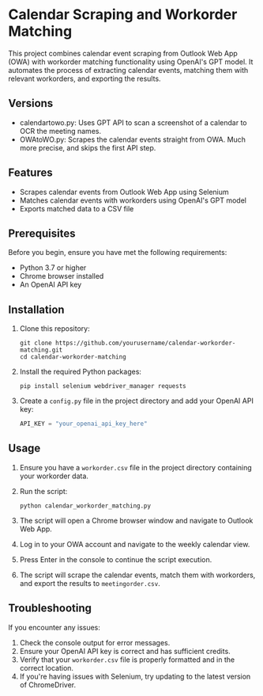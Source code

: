# Calendar Scraping and Workorder Matching

This project combines calendar event scraping from Outlook Web App (OWA) with workorder matching functionality using OpenAI's GPT model. It automates the process of extracting calendar events, matching them with relevant workorders, and exporting the results.

## Versions

- calendartowo.py: Uses GPT API to scan a screenshot of a calendar to OCR the meeting names.
- OWAtoWO.py: Scrapes the calendar events straight from OWA. Much more precise, and skips the first API step.

## Features

- Scrapes calendar events from Outlook Web App using Selenium
- Matches calendar events with workorders using OpenAI's GPT model
- Exports matched data to a CSV file

## Prerequisites

Before you begin, ensure you have met the following requirements:

- Python 3.7 or higher
- Chrome browser installed
- An OpenAI API key

## Installation

1. Clone this repository:
   ```
   git clone https://github.com/yourusername/calendar-workorder-matching.git
   cd calendar-workorder-matching
   ```

2. Install the required Python packages:
   ```
   pip install selenium webdriver_manager requests
   ```

3. Create a `config.py` file in the project directory and add your OpenAI API key:
   ```python
   API_KEY = "your_openai_api_key_here"
   ```

## Usage

1. Ensure you have a `workorder.csv` file in the project directory containing your workorder data.

2. Run the script:
   ```
   python calendar_workorder_matching.py
   ```

3. The script will open a Chrome browser window and navigate to Outlook Web App.

4. Log in to your OWA account and navigate to the weekly calendar view.

5. Press Enter in the console to continue the script execution.

6. The script will scrape the calendar events, match them with workorders, and export the results to `meetingorder.csv`.

## Troubleshooting

If you encounter any issues:

1. Check the console output for error messages.
2. Ensure your OpenAI API key is correct and has sufficient credits.
3. Verify that your `workorder.csv` file is properly formatted and in the correct location.
4. If you're having issues with Selenium, try updating to the latest version of ChromeDriver.
